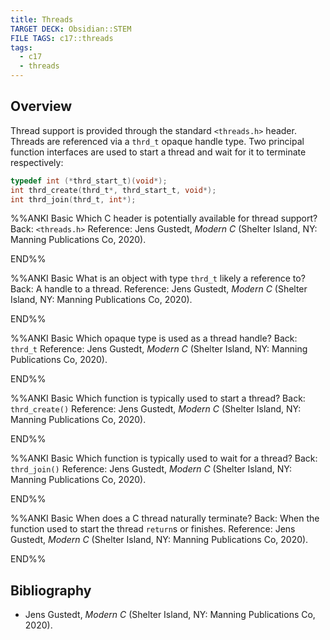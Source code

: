 ```yaml
---
title: Threads
TARGET DECK: Obsidian::STEM
FILE TAGS: c17::threads
tags:
  - c17
  - threads
---
```


## Overview

Thread support is provided through the standard `<threads.h>` header. Threads are referenced via a `thrd_t` opaque handle type. Two principal function interfaces are used to start a thread and wait for it to terminate respectively:

```c
typedef int (*thrd_start_t)(void*);
int thrd_create(thrd_t*, thrd_start_t, void*);
int thrd_join(thrd_t, int*);
```

%%ANKI
Basic
Which C header is potentially available for thread support?
Back: `<threads.h>`
Reference: Jens Gustedt, _Modern C_ (Shelter Island, NY: Manning Publications Co, 2020).
<!--ID: 1758034772962-->
END%%

%%ANKI
Basic
What is an object with type `thrd_t` likely a reference to?
Back: A handle to a thread.
Reference: Jens Gustedt, _Modern C_ (Shelter Island, NY: Manning Publications Co, 2020).
<!--ID: 1758034772965-->
END%%

%%ANKI
Basic
Which opaque type is used as a thread handle?
Back: `thrd_t`
Reference: Jens Gustedt, _Modern C_ (Shelter Island, NY: Manning Publications Co, 2020).
<!--ID: 1758034772967-->
END%%

%%ANKI
Basic
Which function is typically used to start a thread?
Back: `thrd_create()`
Reference: Jens Gustedt, _Modern C_ (Shelter Island, NY: Manning Publications Co, 2020).
<!--ID: 1758034772970-->
END%%

%%ANKI
Basic
Which function is typically used to wait for a thread?
Back: `thrd_join()`
Reference: Jens Gustedt, _Modern C_ (Shelter Island, NY: Manning Publications Co, 2020).
<!--ID: 1758034772972-->
END%%

%%ANKI
Basic
When does a C thread naturally terminate?
Back: When the function used to start the thread `return`s or finishes.
Reference: Jens Gustedt, _Modern C_ (Shelter Island, NY: Manning Publications Co, 2020).
<!--ID: 1758034772975-->
END%%

## Bibliography

* Jens Gustedt, _Modern C_ (Shelter Island, NY: Manning Publications Co, 2020).